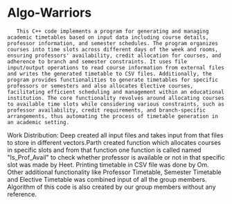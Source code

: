 # Algo-Warriors

       This C++ code implements a program for generating and managing academic timetables based on input data including course details, professor information, and semester schedules. The program organizes courses into time slots across different days of the week and rooms, ensuring professors' availability, credit allocation for courses, and adherence to branch and semester constraints. It uses file input/output operations to read course information from external files and writes the generated timetable to CSV files. Additionally, the program provides functionalities to generate timetables for specific professors or semesters and also allocates Elective courses, facilitating efficient scheduling and management within an educational institution. The core functionality revolves around allocating courses to available time slots while considering various constraints, such as professor availability, credit requirements, and branch-specific arrangements, thus automating the process of timetable generation in an academic setting.

Work Distribution:
      Deep created all input files and takes input from that files to store in different vectors.Parth created function which allocates courses in specific slots and from that function one function is called named "Is_Prof_Avail" to check whether professor is available or not in that specific slot was made by Heet. Printing timetable in CSV file was done by Om.
      Other additional functionality like Professor Timetable, Semester Timetable and Elective Timetable was combined input of all the group members. Algorithm of this code is also created by our group members without any reference. 
